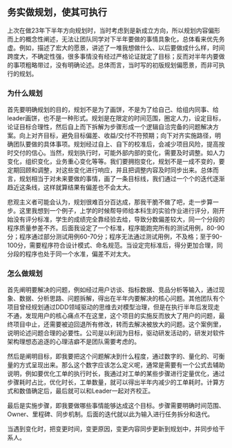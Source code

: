 ## 务实做规划，使其可执行
上次在做23年下半年方向规划时，当时考虑到是新成立方向，所以规划内容偏形而上的概念性阐述，无法让团队同学对下半年要做的事情具象化，总体看来优先务虚。例如，描述了宏大的愿景，讲述了一堆我想做什么、以后要做成什么样，时间跨度大，不确定性强，很多事情没有经过严格论证就定了目标；反而对半年内要做的事项粗略带过，没有明确论述。总体而言，当时写的初版规划偏愿景，而非可执行的规划。

### 为什么规划
首先要明确规划的目的，规划不是为了画饼，不是为了给自己、给组内同事、给leader画饼，也不是一种形式。规划是在限定的时间范围，圈定人力，设定目标，论证目标合理性，然后自上而下拆解为步骤形成一个逻辑自洽完备的问题解决方案。向上对齐目标，避免目标偏差、收益/交付不符预期；向下对齐实施路径，明确团队要做的具体事项。规划经过自上、自下的校准后，会减少项目风险，提高按时交付的信心。当然，规划执行时，可能外部内部的变化，需要及时调整。如人力变化，组织变化，业务重心变化等等。我们要拥抱变化，规划不是一成不变的，要定期回顾和调整，对这些变化进行响应，并且把调整内容及时同步出来。总体而言，规划相当于对未来要做的事情，画了一条目标线，我们通过一个个的迭代逐渐趋近这条线，这样就算结果有偏差也不会太大。

悲观主义者可能会认为，规划很难百分百达成，那我干脆不做了吧，走一步算一步。这里我想到一个例子，上学的时候帮导师给本科生的实验作业进行评分，刚开始没有评分标准，学生的成绩完全靠经验去给，导致分数偏差较大，同一个分段的程序质量参差不齐。后面我设定了一个标准，程序能跑完所有的测试用例，80-90分；程序通过部分测试用例60-70分；程序无法通过测试用例，不及格；至于90-100分，需要程序符合设计模式、命名规范。当设定完标准后，得分更加合理，同分段的程序也处于同一个水准，偏差不对太大。

### 怎么做规划
首先阐明要解决的问题，例如经过用户访谈、指标数据、竞品分析等输入，通过现象、数据、分析思路、问题拆解，得出在半年内要解决的核心问题。其他团队有个项目曾经规划通过DDD领域驱动的思维去对模型治理，但是在执行半年后发现走不通，发现用户的核心痛点不在这里，这个项目的实施反而放大了用户的问题，最终项目中止，还需要被迫回退所有修改，转而去解决被放大的问题。这个案例里，说明论述问题合理的必要性。公司是以利润为目标，驱动研发活动的，研发对软件架构理想态追逐的心理洁癖不是团队需要考虑的。

然后是阐明目标，即我要把这个问题解决到什么程度，通过数字的、量化的、可衡量的方式呈现出来。那么这个数字应该怎么定义呢，通常是需要有一个公式去辅助说明，例如要优化工单的执行时长，我通过对工单的某些步骤进行定量优化，通过步骤耗时占比，优化时长，工单数量，就可以得出半年内减少的工单耗时。计算方式和数值确定后，最后就可以和Leader一起对齐校正。

最后是实施步骤，即我要做哪些事情能够达成这个目标。步骤需要明确时间范围、Owner、里程碑、同步机制。后面的迭代就以此为输入进行任务拆分和迭代。

当遇到变化时，把变更时间，变更原因，变更内容同步更新到规划中，并同步给干系人。